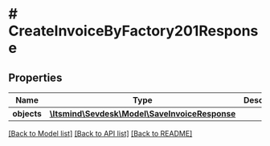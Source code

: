 # # CreateInvoiceByFactory201Response

## Properties

Name | Type | Description | Notes
------------ | ------------- | ------------- | -------------
**objects** | [**\Itsmind\Sevdesk\Model\SaveInvoiceResponse**](SaveInvoiceResponse.md) |  | [optional]

[[Back to Model list]](../../README.md#models) [[Back to API list]](../../README.md#endpoints) [[Back to README]](../../README.md)
